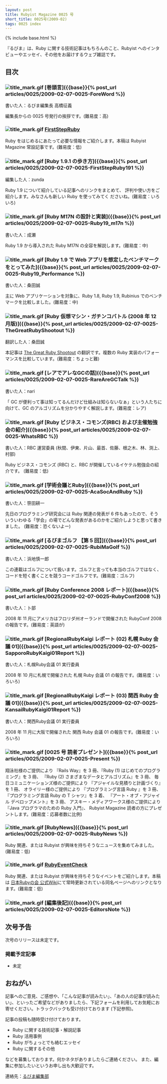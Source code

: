 ```yaml
---
layout: post
title: Rubyist Magazine 0025 号
short_title: 0025号(2009-02)
tags: 0025 index
---
```

{% include base.html %}


『るびま』は、Ruby に関する技術記事はもちろんのこと、Rubyist へのインタビューやエッセイ、その他をお届けするウェブ雑誌です。

## 目次

### ![title_mark.gif]({{base}}{{site.baseurl}}/images/title_mark.gif) [巻頭言]({{base}}{% post_url articles/0025/2009-02-07-0025-ForeWord %})

書いた人：るびま編集長 高橋征義

編集長からの 0025 号発行の挨拶です。(難易度：高)

### ![title_mark.gif]({{base}}{{site.baseurl}}/images/title_mark.gif) [FirstStepRuby](https://github.com/rubima/rubima/blob/master/first_step_ruby/first-step-ruby-2.0.md)

Ruby をはじめるにあたって必要な情報をご紹介します。本稿は Rubyist Magazine 常設記事です。(難易度：低)

### ![title_mark.gif]({{base}}{{site.baseurl}}/images/title_mark.gif) [Ruby 1.9.1 の歩き方]({{base}}{% post_url articles/0025/2009-02-07-0025-FirstStepRuby191 %})

編集した人：zunda

Ruby 1.9 について紹介している記事へのリンクをまとめて、
評判や使い方をご紹介します。みなさんも新しい Ruby を使ってみてく
ださいね。(難易度：いろいろ)

### ![title_mark.gif]({{base}}{{site.baseurl}}/images/title_mark.gif) [Ruby M17N の設計と実装]({{base}}{% post_url articles/0025/2009-02-07-0025-Ruby19_m17n %})

書いた人：成瀬

Ruby 1.9 から導入された Ruby M17N の全容を解説します。(難易度：中) 

### ![title_mark.gif]({{base}}{{site.baseurl}}/images/title_mark.gif) [Ruby 1.9 で Web アプリを想定したベンチマークをとってみた]({{base}}{% post_url articles/0025/2009-02-07-0025-Ruby19_Performance %})

書いた人：桑田誠

主に Web アプリケーションを対象に、Ruby 1.8, Ruby 1.9, Rubinius でのベンチマークを比較しました。(難易度：中) 

### ![title_mark.gif]({{base}}{{site.baseurl}}/images/title_mark.gif) [Ruby 仮想マシン・ガチンコバトル (2008 年 12 月版)]({{base}}{% post_url articles/0025/2009-02-07-0025-TheGreatRubyShootout %})

翻訳した人：桑田誠

本記事は [The Great Ruby Shootout](http://antoniocangiano.com/2008/12/09/the-great-ruby-shootout-december-2008/) の翻訳です。複数の Ruby 実装のパフォーマンスを比較しています。(難易度：ちょっと難) 

### ![title_mark.gif]({{base}}{{site.baseurl}}/images/title_mark.gif) [レアでアレなGCの話]({{base}}{% post_url articles/0025/2009-02-07-0025-RareAreGCTalk %})

書いた人：nari

「 GC が便利って事は知ってるんだけど仕組みは知らないなぁ」という人たちに向けて、GC のアルゴリズムを分かりやすく解説します。(難易度：レア) 

### ![title_mark.gif]({{base}}{{site.baseurl}}/images/title_mark.gif) [Ruby ビジネス・コモンズ(RBC) および主催勉強会の紹介]({{base}}{% post_url articles/0025/2009-02-07-0025-WhatsRBC %})

書いた人：RBC 運営委員 (秋間、伊東、片山、最首、佐藤、根之木、林、渕上、村部)

Ruby ビジネス・コモンズ (RBC) と、RBC が開催しているイケテル勉強会の紹介です。 (難易度：低) 

### ![title_mark.gif]({{base}}{{site.baseurl}}/images/title_mark.gif) [学術会議とRuby]({{base}}{% post_url articles/0025/2009-02-07-0025-AcaSocAndRuby %})

書いた人：笹田耕一

先日のプログラミング研究会には Ruby 関連の発表が 6 件もあったので、そういういわゆる「学会」の場でどんな発表があるのかをご紹介しようと思って書きました。 (難易度：恐くないよー) 

### ![title_mark.gif]({{base}}{{site.baseurl}}/images/title_mark.gif) [るびまゴルフ 【第 5 回】]({{base}}{% post_url articles/0025/2009-02-07-0025-RubiMaGolf %})

書いた人：浜地慎一郎

この連載はゴルフについて扱います。ゴルフと言っても本当のゴルフではなく、コードを短く書くことを競うコードゴルフです。(難易度：ゴルフ) 

### ![title_mark.gif]({{base}}{{site.baseurl}}/images/title_mark.gif) [Ruby Conference 2008 レポート]({{base}}{% post_url articles/0025/2009-02-07-0025-RubyConf2008 %})

書いた人：卜部

2008 年 11 月にアメリカはフロリダ州オーランドで開催された RubyConf 2008 の報告です。(難易度：英語が) 

### ![title_mark.gif]({{base}}{{site.baseurl}}/images/title_mark.gif) [RegionalRubyKaigi レポート (02) 札幌 Ruby 会議 01]({{base}}{% post_url articles/0025/2009-02-07-0025-SapporoRubyKaigi01Report %})

書いた人：札幌Ruby会議 01 実行委員

2008 年 10 月に札幌で開催された 札幌 Ruby 会議 01 の報告です。(難易度：いろいろ)

### ![title_mark.gif]({{base}}{{site.baseurl}}/images/title_mark.gif) [RegionalRubyKaigi レポート (03) 関西 Ruby 会議 01]({{base}}{% post_url articles/0025/2009-02-07-0025-KansaiRubyKaigi01Report %})

書いた人：関西Ruby会議 01 実行委員

2008 年 11 月に大阪で開催された 関西 Ruby 会議 01 の報告です。(難易度：いろいろ)

### ![title_mark.gif]({{base}}{{site.baseurl}}/images/title_mark.gif) [0025 号 読者プレゼント]({{base}}{% post_url articles/0025/2009-02-07-0025-Present %})

翔泳社様のご提供により
『Rails Way』を 3 冊、『Ruby (1) はじめてのプログラミング』を 3 冊、
『Ruby (2) さまざまなデータとアルゴリズム』を 3 冊、
毎日コミュニケーションズ様のご提供により
『アジャイルな見積りと計画づくり』を 1 冊、
オライリー様のご提供により
『プログラミング言語 Ruby 』を 3 冊、
『プログラミング言語 Ruby の T シャツ』を 3 着、
『アート・オブ・アジャイル デベロップメント』を 3 冊、
アスキー・メディアワークス様のご提供により
『Java プログラマのための Ruby 入門』、
Rubyist Magazine 読者の方にプレゼントします。(難易度：応募者数に比例)

### ![title_mark.gif]({{base}}{{site.baseurl}}/images/title_mark.gif) [RubyNews]({{base}}{% post_url articles/0025/2009-02-07-0025-RubyNews %})

Ruby 関連、または Rubyist が興味を持ちそうなニュースを集めてみました。(難易度：低)

### ![title_mark.gif]({{base}}{{site.baseurl}}/images/title_mark.gif) [RubyEventCheck](http://jp.rubyist.net/?RubyEventCheck)

Ruby 関連、または Rubyist が興味を持ちそうなイベントをご紹介します。本稿は [日本Rubyの会 公式Wiki](http://jp.rubyist.net/)にて常時更新されている同名ページへのリンクとなります。(難易度：低)

### ![title_mark.gif]({{base}}{{site.baseurl}}/images/title_mark.gif) [編集後記]({{base}}{% post_url articles/0025/2009-02-07-0025-EditorsNote %})

## 次号予告

次号のリリースは未定です。

### 掲載予定記事

* 未定


## おねがい

記事へのご意見、ご感想や、「こんな記事が読みたい」、「あの人の記事が読みたい」、といったご希望などがありましたら、下記フォームを利用してお気軽にお寄せください。トラックバックも受け付けております (下記参照)。

記事の投稿も随時受け付けております。

* Ruby に関する技術記事・解説記事
* Ruby 活用事例
* Ruby がちょっとでも絡むエッセイ
* Ruby に関するその他


などを募集しております。何かネタがありましたらご連絡ください。
また、編集に参加したいというお申し出も大歓迎です。

連絡先：[るびま編集部](mailto:magazine@ruby-no-kai.org)


